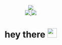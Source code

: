 <div id="header" align="center">
  <img src=https://media.giphy.com/media/RbDKaczqWovIugyJmW/giphy.gif>
  <div id="badges">
  <a href="http://linkedin.com/in/chirag-sharma-40830914b">
    <img src="https://img.shields.io/badge/LinkedIn-0077B5?style=for-the-badge&logo=linkedin&logoColor=white"/>
  </a>
  <a href="https://medium.com/@chirag.sharma0378">
    <img src="https://img.shields.io/badge/Medium-12100E?style=for-the-badge&logo=medium&logoColor=white"/>  
  </a>
  </div>
  <h1>
  hey there
  <img src="https://media.giphy.com/media/hvRJCLFzcasrR4ia7z/giphy.gif" width="30px"/>
  </h1>
</div>




